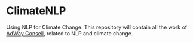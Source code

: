 # ClimateNLP
Using NLP for Climate Change. 
This repository will contain all the work of [AdWay Conseil](https://www.square-management.com/adway/?lang=en), related to NLP and climate change.
